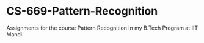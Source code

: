 # CS-669-Pattern-Recognition

Assignments for the course Pattern Recognition in my B.Tech Program at IIT Mandi.
